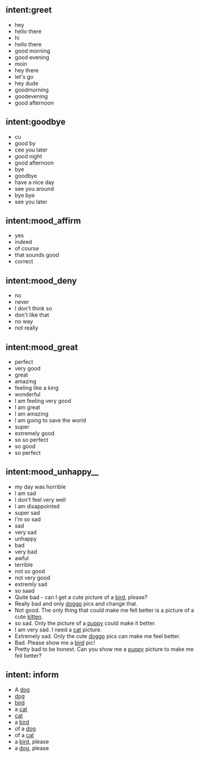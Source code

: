 
## intent:greet
- hey
- hello there
- hi
- hello there
- good morning
- good evening
- moin
- hey there
- let's go
- hey dude
- goodmorning
- goodevening
- good afternoon

## intent:goodbye
- cu
- good by
- cee you later
- good night
- good afternoon
- bye
- goodbye
- have a nice day
- see you around
- bye bye
- see you later

## intent:mood_affirm
- yes
- indeed
- of course
- that sounds good
- correct

## intent:mood_deny
- no
- never
- I don't think so
- don't like that
- no way
- not really

## intent:mood_great
- perfect
- very good
- great
- amazing
- feeling like a king
- wonderful
- I am feeling very good
- I am great
- I am amazing
- I am going to save the world
- super
- extremely good
- so so perfect
- so good
- so perfect

## intent:mood_unhappy__
- my day was horrible
- I am sad
- I don't feel very well
- I am disappointed
- super sad
- I'm so sad
- sad
- very sad
- unhappy
- bad
- very bad
- awful
- terrible
- not so good
- not very good
- extremly sad
- so saad
- Quite bad - can I get a cute picture of a [bird](group:birds), please?
- Really bad and only [doggo](group:shibes) pics and change that.
- Not good. The only thing that could make me fell better is a picture of a cute [kitten](group:cats).
- so sad. Only the picture of a [puppy](group:shibes) could make it better.
- I am very sad. I need a [cat](group:cats) picture.
- Extremely sad. Only the cute [doggo](group:shibes) pics can make me feel better.
- Bad. Please show me a [bird](group:birds) pic!
- Pretty bad to be honest. Can you show me a [puppy](group:shibes) picture to make me fell better?

## intent: inform
- A [dog](group:shibes)
- [dog](group:shibes)
- [bird](group:birds)
- a [cat](group:cats)
- [cat](group:cats)
- a [bird](group:birds)
- of a [dog](group:shibes)
- of a [cat](group:cats)
- a [bird](group:birds), please
- a [dog](group:shibes), please
